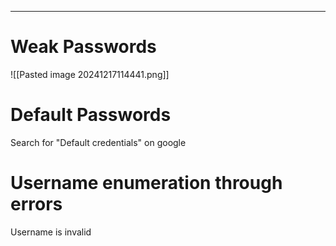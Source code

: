 ____

# Weak Passwords

![[Pasted image 20241217114441.png]]

# Default Passwords

Search for "Default credentials" on google

# Username enumeration through errors

Username is invalid

